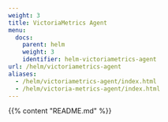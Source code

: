 ```yaml
---
weight: 3
title: VictoriaMetrics Agent
menu:
  docs:
    parent: helm
    weight: 3
    identifier: helm-victoriametrics-agent
url: /helm/victoriametrics-agent
aliases:
  - /helm/victoriametrics-agent/index.html
  - /helm/victoria-metrics-agent/index.html
---
```

{{% content "README.md" %}}
